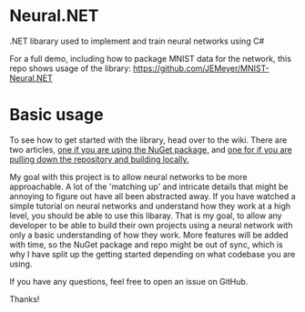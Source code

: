 # Neural.NET

.NET libarary used to implement and train neural networks using C#

For a full demo, including how to package MNIST data for the network, this repo shows usage of the
library: https://github.com/JEMeyer/MNIST-Neural.NET

# Basic usage

To see how to get started with the library, head over to the wiki. There are two
articles, [one if you are using the NuGet package,](https://github.com/JEMeyer/Neural.NET/wiki/Using-the-network-(NuGet-Package))
and [one for if you are pulling down the repository and building locally.](https://github.com/JEMeyer/Neural.NET/wiki/Using-the-Network-(Repo-Code))

My goal with this project is to allow neural networks to be more approachable. A lot of the 'matching up' and intricate
details that might be annoying to figure out have all been abstracted away. If you have watched a simple tutorial on
neural networks and understand how they work at a high level, you should be able to use this libaray. That is my goal,
to allow any developer to be able to build their own projects using a neural network with only a basic understanding of
how they work. More features will be added with time, so the NuGet package and repo might be out of sync, which is why I
have split up the getting started depending on what codebase you are using.

If you have any questions, feel free to open an issue on GitHub.

Thanks!
